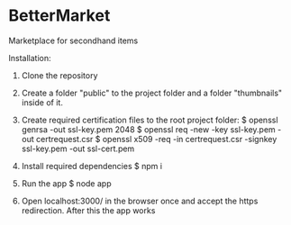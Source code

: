# BetterMarket
Marketplace for secondhand items

Installation: 

1. Clone the repository

2. Create a folder "public" to the project folder and a folder "thumbnails" inside of it.

3. Create required certification files to the root project folder:
$ openssl genrsa -out ssl-key.pem 2048
$ openssl req -new -key ssl-key.pem -out certrequest.csr
$ openssl x509 -req -in certrequest.csr -signkey ssl-key.pem -out ssl-cert.pem

4. Install required dependencies
$ npm i 

5. Run the app
$ node app

6. Open localhost:3000/ in the browser once and accept the https redirection. After this
the app works
